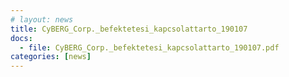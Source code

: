 ```yaml
---
# layout: news
title: CyBERG_Corp._befektetesi_kapcsolattarto_190107
docs:
  - file: CyBERG_Corp._befektetesi_kapcsolattarto_190107.pdf
categories: [news]
---
```

